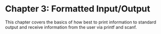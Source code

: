 # Chapter 3: Formatted Input/Output
This chapter covers the basics of how best to print information to standard output and receive information from the user via printf and scanf.